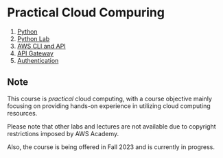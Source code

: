 # Practical Cloud Compuring

01. [Python](src/01_Python_Basics.pdf)
01. [Python Lab](src/01_Python_Lab.ipynb)
02. [AWS CLI and API](src/02_Cryptography.pdf)
03. [API Gateway](src/03_Hash_Function.pdf)
04. [Authentication](src/04_Authentication.pdf)

## Note

This course is *practical* cloud computing, with a course objective mainly focusing on providing hands-on experience in utilizing cloud computing resources.

Please note that other labs and lectures are not available due to copyright restrictions imposed by AWS Academy.

Also, the course is being offered in Fall 2023 and is currently in progress.

